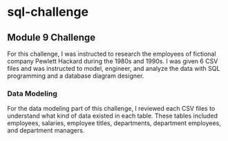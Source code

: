 # sql-challenge

## Module 9 Challenge

For this challenge, I was instructed to research the employees of fictional company Pewlett Hackard during the 1980s and 1990s. I was given 6 CSV files and was instructed to model, engineer, and analyze the data with SQL programming and a database diagram designer.

### Data Modeling

For the data modeling part of this challenge, I reviewed each CSV files to understand what kind of data existed in each table. These tables included employees, salaries, employee titles, departments, department employees, and department managers.